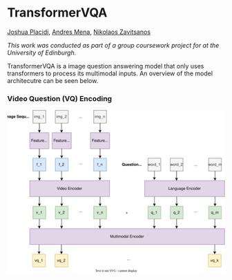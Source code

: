 # TransformerVQA
[Joshua Placidi](https://www.linkedin.com/in/joshua-placidi/), [Andres Mena](https://www.linkedin.com/in/andresmenagodino/?originalSubdomain=es), [Nikolaos Zavitsanos](https://www.linkedin.com/in/nikolaos-zavitsanos-22561a172/)

*This work was conducted as part of a group coursework project for at the University of Edinburgh.*

TransformerVQA is a image question answering model that only uses transformers to process its multimodal inputs. An overview of the model architecutre can be seen below.
### Video Question (VQ) Encoding
![Defender Model Comparison](/report/figures/m1.svg?raw=true "M1 Model Design")
